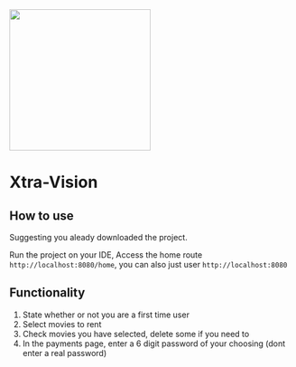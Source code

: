 <img src='https://user-images.githubusercontent.com/73017820/117824880-bd767f00-b266-11eb-8486-d5bd206481ea.png' width='250px' />

# Xtra-Vision

## How to use
Suggesting you aleady downloaded the project. 

Run the project on your IDE, Access the home route `http://localhost:8080/home`, you can also  just user `http://localhost:8080`


## Functionality
1) State whether or not you are a first time user
2) Select movies to rent 
3) Check movies you have selected, delete some if you need to
4) In the payments page, enter a 6 digit password of your choosing (dont enter a real  password)




